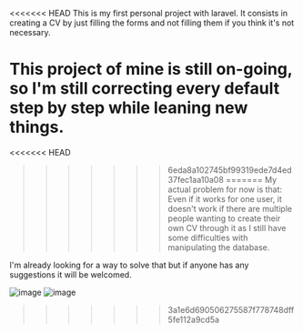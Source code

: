 <<<<<<< HEAD
This is my first personal project with laravel. It consists in creating a CV by just filling the forms and not filling them if you think it's not necessary.

This project of mine is still on-going, so I'm still correcting every default step by step while leaning new things.
=======

<<<<<<< HEAD
>>>>>>> 6eda8a102745bf99319ede7d4ed37fec1aa10a08
=======
My actual problem for now is that:
Even if it works for one user, it doesn't work if there are multiple people wanting to create their own CV through it as I still have some difficulties with manipulating the database.

I'm already looking for a way to solve that but if anyone has any suggestions it will be welcomed.


![image](https://user-images.githubusercontent.com/105538414/182939305-b2a450ec-def4-4c06-b41d-5f127bb40702.png)
![image](https://user-images.githubusercontent.com/105538414/182939314-127704cf-7edb-45b3-b7e2-6795a23cdf74.png)
>>>>>>> 3a1e6d690506275587f778748dff5fe112a9cd5a
